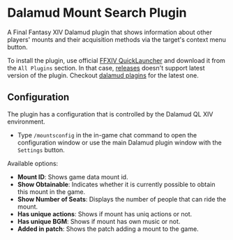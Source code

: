 # Dalamud Mount Search Plugin
A Final Fantasy XIV Dalamud plugin that shows information about other players' mounts and their acquisition methods via the target's context menu button.

To install the plugin, use official [FFXIV QuickLauncher](https://github.com/goatcorp/FFXIVQuickLauncher) and download it from the `All Plugins` section.
In that case,  [releases](https://github.com/megurte/WhichMount/releases) doesn't support latest version of the plugin. Checkout [dalamud plagins](https://github.com/goatcorp/DalamudPluginsD17/blob/main/stable/WhichMount/manifest.toml) for the latest one. 

## Configuration
The plugin has a configuration that is controlled by the Dalamud QL XIV environment.
* Type `/mountsconfig` in the in-game chat command to open the configuration window or use the main Dalamud plugin window with the `Settings` button.

Available options:
* **Mount ID**: Shows game data mount id.
* **Show Obtainable**: Indicates whether it is currently possible to obtain this mount in the game.
* **Show Number of Seats**: Displays the number of people that can ride the mount.
* **Has unique actions**: Shows if mount has uniq actions or not.
* **Has unique BGM**: Shows if mount has own music or not.
* **Added in patch**: Shows the patch adding a mount to the game.

  
